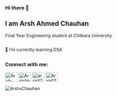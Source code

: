 ### Hi there 👋

## I am Arsh Ahmed Chauhan

Final Year Engineering student at Chitkara University

##
🌱 I’m currently learning DSA

##
<h3 align="left">Connect with me:</h3>
<p align="left">
<a href="https://www.linkedin.com/in/arsh-ahmed-chauhan-0a985a122/" target="blank"><img align="center" src="https://raw.githubusercontent.com/rahuldkjain/github-profile-readme-generator/master/src/images/icons/Social/linked-in-alt.svg" alt="Arsh-Ahmed-Chauhan" height="30" width="40" /></a>
<a href="https://codeforces.com/profile/ArshAhmed" target="blank"><img align="center" src="https://raw.githubusercontent.com/rahuldkjain/github-profile-readme-generator/master/src/images/icons/Social/codeforces.svg" alt="ArshAhmed" height="30" width="40" /></a>
<a href="https://www.codechef.com/users/arsh575" target="blank"><img align="center" src="https://cdn.jsdelivr.net/npm/simple-icons@3.1.0/icons/codechef.svg" alt="arsh575" height="30" width="40" /></a>
<a href="https://twitter.com/Arsh575" target="blank"><img align="center" src="https://raw.githubusercontent.com/rahuldkjain/github-profile-readme-generator/master/src/images/icons/Social/twitter.svg" alt="Arsh575" height="30" width="40" /></a>
</p>


<p><img align="left" src="https://github-readme-stats.vercel.app/api/top-langs?username=ArshxChauhan&show_icons=true&theme=dark&locale=en&layout=compact" alt="ArshxChauhan" /></p>
<!--
**ArshxChauhan/ArshxChauhan** is a ✨ _special_ ✨ repository because its `README.md` (this file) appears on your GitHub profile.

Here are some ideas to get you started:

- 🔭 I’m currently working on ...
- 🌱 I’m currently learning ...
- 👯 I’m looking to collaborate on ...
- 🤔 I’m looking for help with ...
- 💬 Ask me about ...
- 📫 How to reach me: ...
- 😄 Pronouns: ...
- ⚡ Fun fact: ...
-->
